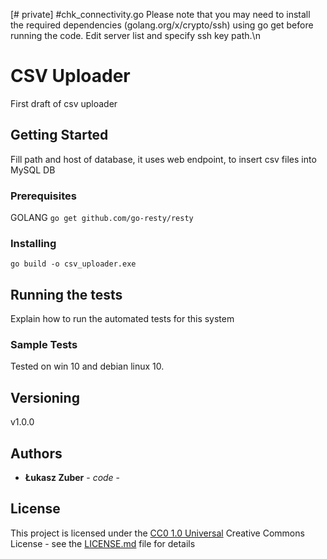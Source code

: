 

  [# private]
#chk_connectivity.go
Please note that you may need to install the required dependencies (golang.org/x/crypto/ssh) using go get before running the code.
Edit server list and specify ssh key path.\n


# CSV Uploader
First draft of csv uploader


## Getting Started

Fill path and host of database, it uses web endpoint, to insert csv files into MySQL DB

### Prerequisites

GOLANG
`go get github.com/go-resty/resty`

### Installing

`go build -o csv_uploader.exe`

## Running the tests

Explain how to run the automated tests for this system

### Sample Tests

Tested on win 10 and debian linux 10.



## Versioning

v1.0.0

## Authors

  - **Łukasz Zuber** - *code* -


## License

This project is licensed under the [CC0 1.0 Universal](LICENSE.md)
Creative Commons License - see the [LICENSE.md](LICENSE.md) file for
details



  
